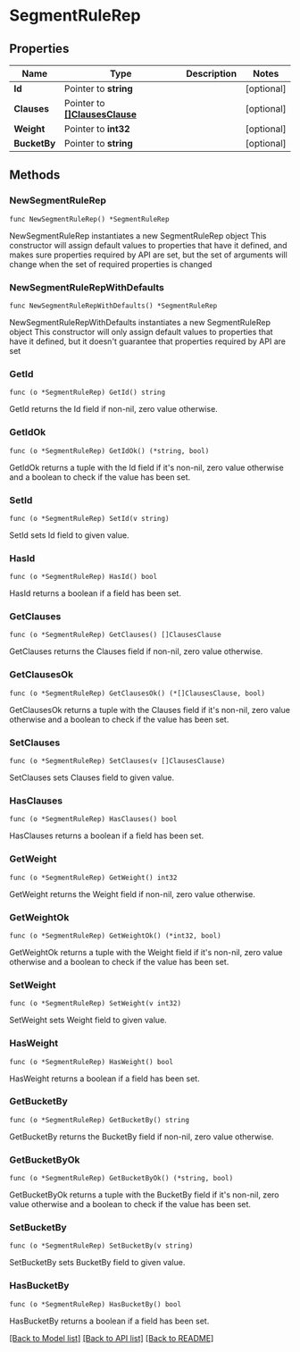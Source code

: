 # SegmentRuleRep

## Properties

Name | Type | Description | Notes
------------ | ------------- | ------------- | -------------
**Id** | Pointer to **string** |  | [optional] 
**Clauses** | Pointer to [**[]ClausesClause**](ClausesClause.md) |  | [optional] 
**Weight** | Pointer to **int32** |  | [optional] 
**BucketBy** | Pointer to **string** |  | [optional] 

## Methods

### NewSegmentRuleRep

`func NewSegmentRuleRep() *SegmentRuleRep`

NewSegmentRuleRep instantiates a new SegmentRuleRep object
This constructor will assign default values to properties that have it defined,
and makes sure properties required by API are set, but the set of arguments
will change when the set of required properties is changed

### NewSegmentRuleRepWithDefaults

`func NewSegmentRuleRepWithDefaults() *SegmentRuleRep`

NewSegmentRuleRepWithDefaults instantiates a new SegmentRuleRep object
This constructor will only assign default values to properties that have it defined,
but it doesn't guarantee that properties required by API are set

### GetId

`func (o *SegmentRuleRep) GetId() string`

GetId returns the Id field if non-nil, zero value otherwise.

### GetIdOk

`func (o *SegmentRuleRep) GetIdOk() (*string, bool)`

GetIdOk returns a tuple with the Id field if it's non-nil, zero value otherwise
and a boolean to check if the value has been set.

### SetId

`func (o *SegmentRuleRep) SetId(v string)`

SetId sets Id field to given value.

### HasId

`func (o *SegmentRuleRep) HasId() bool`

HasId returns a boolean if a field has been set.

### GetClauses

`func (o *SegmentRuleRep) GetClauses() []ClausesClause`

GetClauses returns the Clauses field if non-nil, zero value otherwise.

### GetClausesOk

`func (o *SegmentRuleRep) GetClausesOk() (*[]ClausesClause, bool)`

GetClausesOk returns a tuple with the Clauses field if it's non-nil, zero value otherwise
and a boolean to check if the value has been set.

### SetClauses

`func (o *SegmentRuleRep) SetClauses(v []ClausesClause)`

SetClauses sets Clauses field to given value.

### HasClauses

`func (o *SegmentRuleRep) HasClauses() bool`

HasClauses returns a boolean if a field has been set.

### GetWeight

`func (o *SegmentRuleRep) GetWeight() int32`

GetWeight returns the Weight field if non-nil, zero value otherwise.

### GetWeightOk

`func (o *SegmentRuleRep) GetWeightOk() (*int32, bool)`

GetWeightOk returns a tuple with the Weight field if it's non-nil, zero value otherwise
and a boolean to check if the value has been set.

### SetWeight

`func (o *SegmentRuleRep) SetWeight(v int32)`

SetWeight sets Weight field to given value.

### HasWeight

`func (o *SegmentRuleRep) HasWeight() bool`

HasWeight returns a boolean if a field has been set.

### GetBucketBy

`func (o *SegmentRuleRep) GetBucketBy() string`

GetBucketBy returns the BucketBy field if non-nil, zero value otherwise.

### GetBucketByOk

`func (o *SegmentRuleRep) GetBucketByOk() (*string, bool)`

GetBucketByOk returns a tuple with the BucketBy field if it's non-nil, zero value otherwise
and a boolean to check if the value has been set.

### SetBucketBy

`func (o *SegmentRuleRep) SetBucketBy(v string)`

SetBucketBy sets BucketBy field to given value.

### HasBucketBy

`func (o *SegmentRuleRep) HasBucketBy() bool`

HasBucketBy returns a boolean if a field has been set.


[[Back to Model list]](../README.md#documentation-for-models) [[Back to API list]](../README.md#documentation-for-api-endpoints) [[Back to README]](../README.md)


